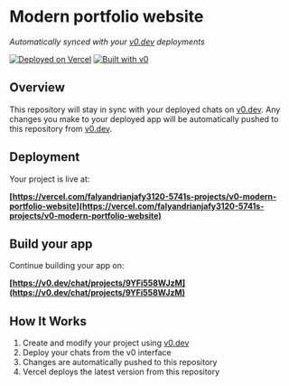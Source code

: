# Modern portfolio website

*Automatically synced with your [v0.dev](https://v0.dev) deployments*

[![Deployed on Vercel](https://img.shields.io/badge/Deployed%20on-Vercel-black?style=for-the-badge&logo=vercel)](https://vercel.com/falyandrianjafy3120-5741s-projects/v0-modern-portfolio-website)
[![Built with v0](https://img.shields.io/badge/Built%20with-v0.dev-black?style=for-the-badge)](https://v0.dev/chat/projects/9YFi558WJzM)

## Overview

This repository will stay in sync with your deployed chats on [v0.dev](https://v0.dev).
Any changes you make to your deployed app will be automatically pushed to this repository from [v0.dev](https://v0.dev).

## Deployment

Your project is live at:

**[https://vercel.com/falyandrianjafy3120-5741s-projects/v0-modern-portfolio-website](https://vercel.com/falyandrianjafy3120-5741s-projects/v0-modern-portfolio-website)**

## Build your app

Continue building your app on:

**[https://v0.dev/chat/projects/9YFi558WJzM](https://v0.dev/chat/projects/9YFi558WJzM)**

## How It Works

1. Create and modify your project using [v0.dev](https://v0.dev)
2. Deploy your chats from the v0 interface
3. Changes are automatically pushed to this repository
4. Vercel deploys the latest version from this repository
